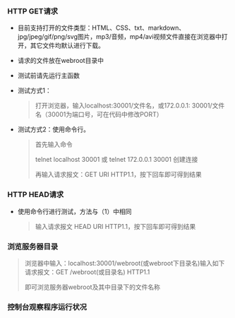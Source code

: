 ### HTTP GET请求

- 目前支持打开的文件类型：HTML、CSS、txt、markdown、jpg/jpeg/gif/png/svg图片，mp3/音频，mp4/avi视频文件直接在浏览器中打开，其它文件均默认进行下载。

- 请求的文件放在webroot目录中

- 测试前请先运行主函数

- 测试方式1：

  > 打开浏览器，输入localhost:30001/文件名，或172.0.0.1: 30001/文件名（30001为端口号，可在代码中修改PORT）

- 测试方式2：使用命令行。

  > 首先输入命令
  >
  > telnet localhost 30001 或 telnet 172.0.0.1 30001 创建连接
  >
  > 再输入请求报文：GET URI HTTP1.1，按下回车即可得到结果

### HTTP HEAD请求

- 使用命令行进行测试，方法与（1）中相同

  > 输入请求报文 HEAD URI HTTP1.1，按下回车即可得到结果

### 浏览服务器目录

> 浏览器中输入：localhost:30001/webroot(或webroot下目录名)输入如下请求报文：GET /webroot(或目录名) HTTP1.1
>
> 即可浏览服务器webroot及其中目录下的文件名称

### 控制台观察程序运行状况
